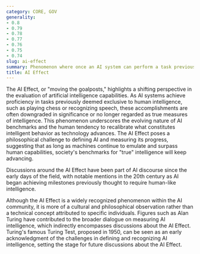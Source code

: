 ```yaml
---
category: CORE, GOV
generality:
- 0.8
- 0.79
- 0.78
- 0.77
- 0.76
- 0.75
- 0.74
slug: ai-effect
summary: Phenomenon where once an AI system can perform a task previously thought to require human intelligence, the task is no longer considered to be a benchmark for intelligence.
title: AI Effect
---
```


The AI Effect, or "moving the goalposts," highlights a shifting perspective in the evaluation of artificial intelligence capabilities. As AI systems achieve proficiency in tasks previously deemed exclusive to human intelligence, such as playing chess or recognizing speech, these accomplishments are often downgraded in significance or no longer regarded as true measures of intelligence. This phenomenon underscores the evolving nature of AI benchmarks and the human tendency to recalibrate what constitutes intelligent behavior as technology advances. The AI Effect poses a philosophical challenge to defining AI and measuring its progress, suggesting that as long as machines continue to emulate and surpass human capabilities, society's benchmarks for "true" intelligence will keep advancing.

Discussions around the AI Effect have been part of AI discourse since the early days of the field, with notable mentions in the 20th century as AI began achieving milestones previously thought to require human-like intelligence.

Although the AI Effect is a widely recognized phenomenon within the AI community, it is more of a cultural and philosophical observation rather than a technical concept attributed to specific individuals. Figures such as Alan Turing have contributed to the broader dialogue on measuring AI intelligence, which indirectly encompasses discussions about the AI Effect. Turing's famous Turing Test, proposed in 1950, can be seen as an early acknowledgment of the challenges in defining and recognizing AI intelligence, setting the stage for future discussions about the AI Effect.